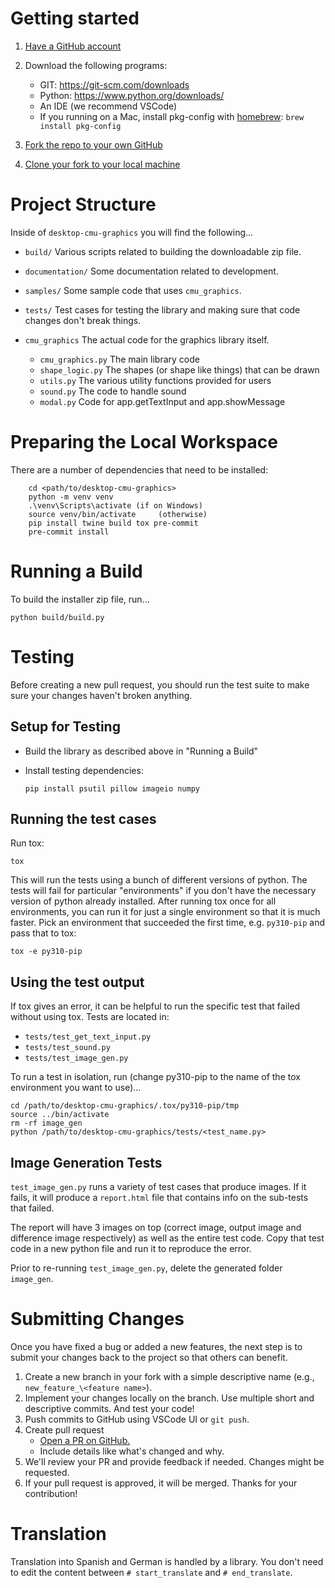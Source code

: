 # Getting started

1. [Have a GitHub account](https://docs.github.com/en/get-started/start-your-journey/creating-an-account-on-github)
2. Download the following programs:

    - GIT: https://git-scm.com/downloads
    - Python: https://www.python.org/downloads/
    - An IDE (we recommend VSCode)
    - If you running on a Mac, install pkg-config with [homebrew](https://brew.sh/): `brew install pkg-config`

3. [Fork the repo to your own GitHub](https://docs.github.com/en/pull-requests/collaborating-with-pull-requests/working-with-forks/fork-a-repo#forking-a-repository)
4. [Clone your fork to your local machine](https://docs.github.com/en/repositories/creating-and-managing-repositories/cloning-a-repository#cloning-a-repository)

# Project Structure

Inside of `desktop-cmu-graphics` you will find the following...

- `build/` Various scripts related to building the downloadable zip file.
- `documentation/` Some documentation related to development.
- `samples/` Some sample code that uses `cmu_graphics`.
- `tests/` Test cases for testing the library and making sure that code changes don't break things.
- `cmu_graphics` The actual code for the graphics library itself.

    - `cmu_graphics.py` The main library code
    - `shape_logic.py` The shapes (or shape like things) that can be drawn
    - `utils.py` The various utility functions provided for users
    - `sound.py` The code to handle sound
    - `modal.py` Code for app.getTextInput and app.showMessage

# Preparing the Local Workspace

There are a number of dependencies that need to be installed:

        cd <path/to/desktop-cmu-graphics>
        python -m venv venv
        .\venv\Scripts\activate (if on Windows)
        source venv/bin/activate     (otherwise)
        pip install twine build tox pre-commit
        pre-commit install


# Running a Build

To build the installer zip file, run...

```
python build/build.py
```

# Testing

Before creating a new pull request, you should run the test suite to make sure your changes haven't broken anything.

## Setup for Testing

- Build the library as described above in "Running a Build"
- Install testing dependencies:

      pip install psutil pillow imageio numpy

## Running the test cases

Run tox:

```
tox
```

This will run the tests using a bunch of different versions of python. The tests will fail for particular "environments" if you don't have the necessary version of python already installed. After running tox once for all environments, you can run it for just a single environment so that it is much faster. Pick an environment that succeeded the first time, e.g. `py310-pip` and pass that to tox:

```
tox -e py310-pip
```

## Using the test output

If tox gives an error, it can be helpful to run the specific test that failed without using tox. Tests are located in:

- `tests/test_get_text_input.py`
- `tests/test_sound.py`
- `tests/test_image_gen.py`

To run a test in isolation, run (change py310-pip to the name of the tox environment you want to use)...

    cd /path/to/desktop-cmu-graphics/.tox/py310-pip/tmp
    source ../bin/activate
    rm -rf image_gen
    python /path/to/desktop-cmu-graphics/tests/<test_name.py>

## Image Generation Tests

`test_image_gen.py` runs a variety of test cases that produce images.  If it fails, it will produce a `report.html` file that contains info on the sub-tests that failed.

The report will have 3 images on top (correct image, output image and difference image respectively) as well as the entire test code. Copy that test code in a new python file and run it to reproduce the error.

Prior to re-running `test_image_gen.py`, delete the generated folder `image_gen`.

# Submitting Changes

Once you have fixed a bug or added a new features, the next step is to submit your changes back to the project so that others can benefit.

1. Create a new branch in your fork with a simple descriptive name (e.g., `new_feature_\<feature name>`).
2. Implement your changes locally on the branch. Use multiple short and descriptive commits. And test your code!
3. Push commits to GitHub using VSCode UI or `git push`.
4. Create pull request
    - [Open a PR on GitHub.](https://docs.github.com/en/pull-requests/collaborating-with-pull-requests/proposing-changes-to-your-work-with-pull-requests/creating-a-pull-request)
    - Include details like what's changed and why.
5. We'll review your PR and provide feedback if needed. Changes might be requested.
6. If your pull request is approved, it will be merged.  Thanks for your contribution!

# Translation

Translation into Spanish and German is handled by a library.
You don't need to edit the content between `# start_translate` and `# end_translate`.
